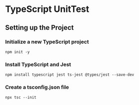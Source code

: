 # TypeScript UnitTest
## Setting up the Project
### Initialize a new TypeScript project
```
npm init -y
```

### Install TypeScript and Jest
```
npm install typescript jest ts-jest @types/jest --save-dev
```

### Create a tsconfig.json file
```
npx tsc --init
```